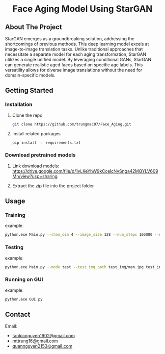 
<!-- PROJECT LOGO -->
<br />
<div align="center">
  <h1 align="center">Face Aging Model Using StarGAN</h1>
</div>


<!-- ABOUT THE PROJECT -->
## About The Project

StarGAN emerges as a groundbreaking solution, addressing the shortcomings of previous methods. This deep learning model excels at image-to-image translation tasks. Unlike traditional approaches that necessitate a separate model for each aging transformation, StarGAN utilizes a single unified model.  By leveraging conditional GANs, StarGAN can generate realistic aged faces based on specific age labels. This versatility allows for diverse image translations without the need for domain-specific models.



<!-- GETTING STARTED -->
## Getting Started


### Installation

1. Clone the repo
   ```sh
   git clone https://github.com/trungmac07/Face_Aging.git
   ```
2. Install related packages
    ```sh
    pip install -r requirements.txt
    ```

### Download pretrained models
1. Link download models: https://drive.google.com/file/d/1vLKeYhW9kCceIcNySnga42MQYLV609Mn/view?usp=sharing

2. Extract the zip file into the project folder



<!-- USAGE EXAMPLES -->
## Usage

### Training


example:
```bash 
python.exe Main.py --chan_dim 4 --image_size 128 --num_steps 100000 --n_critic 5 --start_step 0 --mode train --image_dir AAF_4/train --log_dir train/logs --model_save_dir train/models --sample_dir train/samples  --log_step 10 --sample_step 1000 --model_save_step 1000
```
### Testing
example:
```bash 
python.exe Main.py --mode test --test_img_path test_img/man.jpg test_img/girl.jpg test_img/middleage.jpg test_img/woman.jpg --result_dir test_img/result --G_path model/G --D_path model/D
```


### Running on GUI
example:
```bash 
python.exe GUI.py
```

<!-- CONTACT -->
## Contact

Email:
- tanlocnguyen1902@gmail.com
- mttrung16@gmail.com
- quannguyen2153@gmail.com


